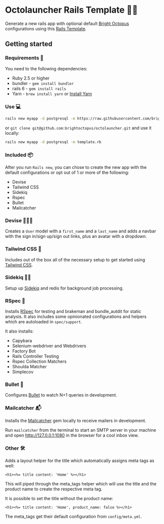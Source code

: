 # Octolauncher Rails Template 🐙🚀

Generate a new rails app with optional default [Bright Octopus](https://www.brightoctopus.dev) configurations using this [Rails Template](http://guides.rubyonrails.org/rails_application_templates.html).

## Getting started

### Requirements 🔧

You need to the following dependencies:

* Ruby 2.5 or higher
* bundler - `gem install bundler`
* rails 6 - `gem install rails`
* Yarn - `brew install yarn` or [Install Yarn](https://yarnpkg.com/en/docs/install)

### Use 💻

```bash
rails new myapp -d postgresql -m https://raw.githubusercontent.com/brightoctopus/octolauncher/master/template.rb
```

or `git clone git@github.com:brightoctopus/octolauncher.git` and use it locally:

```bash
rails new myapp -d postgresql -m template.rb
```

### Included 📦

After you run `Rails new`, you can chose to create the new app with the default configurations or opt out of 1 or more of the following:

* Devise
* Tailwind CSS
* Sidekiq
* Rspec
* Bullet
* Mailcatcher

### Devise 👩🏾‍💻

Creates a `User` model with a `first_name` and a `last_name` and adds a navbar with the sign in/sign up/sign out links, plus an avatar with a dropdown.

### Tailwind CSS 🎨

Includes out of the box all of the necessary setup to get started using [Tailwind CSS](https://tailwindcss.com/).

### Sidekiq 👩‍🎤

Setup up [Sidekiq](https://github.com/mperham/sidekiq) and redis for background job processing.

### RSpec 🔧

Installs [RSpec](https://github.com/rspec/rspec-rails) for testing and brakeman and bundle_autdit for static analysis. It also includes some opinionated configurations and helpers which are autoloaded in `spec/support`.

It also installs:

* Capybara
* Selenium-webdriver and Webdrivers
* Factory Bot
* Rails Controller Testing
* Rspec Collection Matchers
* Shoulda Matcher
* Simplecov

### Bullet 🚨

Configures [Bullet](https://github.com/flyerhzm/bullet) to watch N+1 queries in development.

### Mailcatcher 📬

Installs the [Mailcatcher](https://github.com/sj26/mailcatcher) gem locally to receive mailers in development.

Run `mailcatcher` from the terminal to start an SMTP server in your machine and open http://127.0.0.1:1080 in the browser for a cool inbox view.

### Other 🛠

Adds a layout helper for the title which automatically assigns meta tags as well:

```erb
<h1><%= title content: 'Home' %></h1>
```

This will piped through the meta_tags helper which will use the title and the product name to create the respective meta tag.

It is possible to set the title without the product name:

```erb
<h1><%= title content: 'Home', product_name: false %></h1>
```

The meta_tags get their default configuration from `config/meta.yml`.